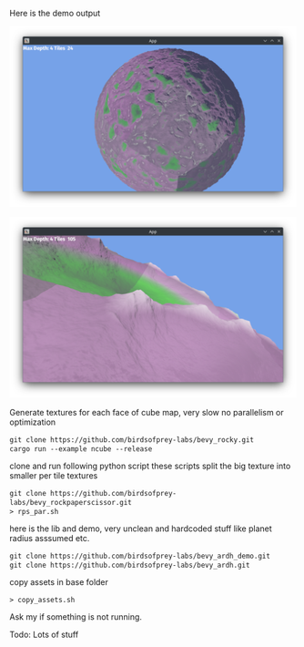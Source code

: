 Here is the demo output

![Screen 1](gallery/Screenshot_20240127_104906.png)

![Screen 2](gallery/Screenshot_20240127_104959.png)

Generate textures for each face of cube map, very slow no parallelism or optimization
```
git clone https://github.com/birdsofprey-labs/bevy_rocky.git
cargo run --example ncube --release
```
clone and run following python script
these scripts split the big texture into smaller per tile textures
```
git clone https://github.com/birdsofprey-labs/bevy_rockpaperscissor.git
> rps_par.sh
```
here is the lib and demo, very unclean and hardcoded stuff like planet radius asssumed etc.
```
git clone https://github.com/birdsofprey-labs/bevy_ardh_demo.git
git clone https://github.com/birdsofprey-labs/bevy_ardh.git
```
copy assets in base folder
```
> copy_assets.sh
```
Ask my if something is not running.

Todo:
Lots of stuff
